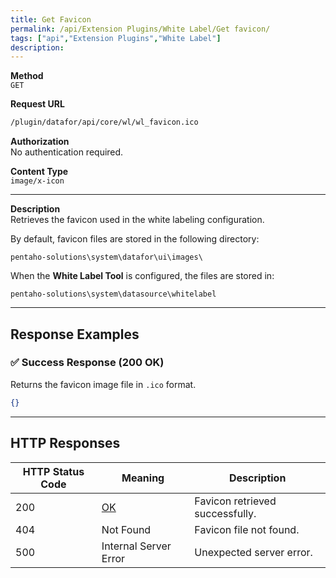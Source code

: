 ```yaml
---
title: Get Favicon
permalink: /api/Extension Plugins/White Label/Get favicon/
tags: ["api","Extension Plugins","White Label"]
description:
---
```


**Method**  
`GET`

**Request URL**
```html
/plugin/datafor/api/core/wl/wl_favicon.ico
```

**Authorization**  
No authentication required.

**Content Type**  
`image/x-icon`

---

**Description**  
Retrieves the favicon used in the white labeling configuration.

By default, favicon files are stored in the following directory:
```
pentaho-solutions\system\datafor\ui\images\
```
When the **White Label Tool** is configured, the files are stored in:
```
pentaho-solutions\system\datasource\whitelabel
```

---

## **Response Examples**

### ✅ Success Response (200 OK)
Returns the favicon image file in `.ico` format.

```json
{}
```

---

## **HTTP Responses**

| HTTP Status Code | Meaning                                                 | Description |
|------------------|---------------------------------------------------------|-------------|
| 200              | [OK](https://tools.ietf.org/html/rfc7231#section-6.3.1) | Favicon retrieved successfully. |
| 404              | Not Found                                               | Favicon file not found. |
| 500              | Internal Server Error                                   | Unexpected server error. |